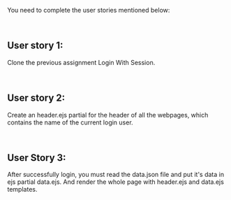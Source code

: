 You need to complete the user stories mentioned below:

<br>

## User story 1: <br>
Clone the previous assignment Login With Session.

<br>

## User story 2: <br>
Create an header.ejs partial for the header of all the webpages, which contains the name of the current login user.

<br>

## User Story 3: <br>
After successfully login, you must read the data.json file and put it's data in ejs partial data.ejs. And render the whole page with header.ejs and data.ejs templates.
